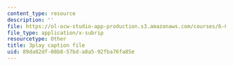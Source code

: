 ```yaml
---
content_type: resource
description: ''
file: https://ol-ocw-studio-app-production.s3.amazonaws.com/courses/6-042j-mathematics-for-computer-science-spring-2015/89da82df08b857bda8a592fba76fa85e_dEsFEK4vnV4.srt
file_type: application/x-subrip
resourcetype: Other
title: 3play caption file
uid: 89da82df-08b8-57bd-a8a5-92fba76fa85e
---
```

